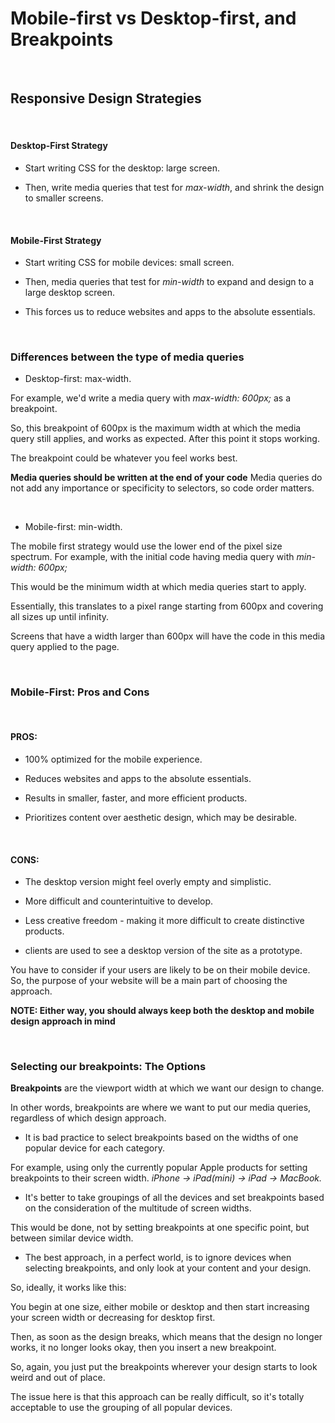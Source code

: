# Mobile-first vs Desktop-first, and Breakpoints

</br>

## Responsive Design Strategies

</br>

#### Desktop-First Strategy

* Start writing CSS for the desktop: large screen.

* Then, write media queries that test for *max-width*, and shrink the design to smaller screens.

</br>

#### Mobile-First Strategy

* Start writing CSS for mobile devices: small screen.

* Then, media queries that test for *min-width* to expand and design to a large desktop screen.

* This forces us to reduce websites and apps to the absolute essentials.

</br>

### Differences between the type of media queries

- Desktop-first: max-width.

For example, we'd write a media query with *max-width: 600px;* as a breakpoint.

So, this breakpoint of 600px is the maximum width at which the media query still applies, and works as expected. After this point it stops working.

The breakpoint could be whatever you feel works best.


**Media queries should be written at the end of your code**
Media queries do not add any importance or specificity to selectors, so code order matters.

</br>

- Mobile-first: min-width.

The mobile first strategy would use the lower end of the pixel size spectrum.
For example, with the initial code having media query with *min-width: 600px;*

This would be the minimum width at which media queries start to apply.

Essentially, this translates to a pixel range starting from 600px and covering all sizes up until infinity.

Screens that have a width larger than 600px will have the code in this media query applied to the page.


</br>

### Mobile-First: Pros and Cons

<br/>

#### PROS:

- 100% optimized for the mobile experience.

- Reduces websites and apps to the absolute essentials.

- Results in smaller, faster, and more efficient products.

- Prioritizes content over aesthetic design, which may be desirable.

</br>

#### CONS:

- The desktop version might feel overly empty and simplistic.

- More difficult and counterintuitive to develop.

- Less creative freedom - making it more difficult to create distinctive products.

- clients are used to see a desktop version of the site as a prototype.

You have to consider if your users are likely to be on their mobile device. So, the purpose of your website will be a main part of choosing the approach.


**NOTE: Either way, you should always keep both the desktop and mobile design approach in mind**

</br>


### Selecting our breakpoints: The Options

**Breakpoints** are the viewport width at which we want our design to change.

In other words, breakpoints are where we want to put our media queries, regardless of which design approach.




- It is bad practice to select breakpoints based on the widths of one popular device for each category.

For example, using only the currently popular Apple products for setting breakpoints to their screen width.
*iPhone -> iPad(mini) -> iPad -> MacBook.*

- It's better to take groupings of all the devices and set breakpoints based on the consideration of the multitude of screen widths.

This would be done, not by setting breakpoints at one specific point, but between similar device width.


- The best approach, in a perfect world, is to ignore devices when selecting breakpoints, and only look at your content and your design.


So, ideally, it works like this:

You begin at one size, either mobile or desktop and then start increasing your screen width or decreasing for desktop first.

Then, as soon as the design breaks, which means that the design no longer works, it no longer looks okay, then you insert a new breakpoint.

So, again, you just put the breakpoints wherever your design starts to look weird and out of place.


The issue here is that this approach can be really difficult, so it's totally acceptable to use the grouping of all popular devices.


